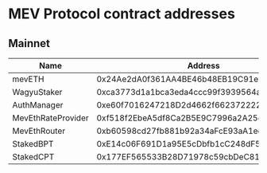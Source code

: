 # MEV Protocol contract addresses

## Mainnet

| Name               | Address                                    |
| ------------------ | ------------------------------------------ |
| mevETH             | 0x24Ae2dA0f361AA4BE46b48EB19C91e02c5e4f27E |
| WagyuStaker        | 0xca3773d1a1bca3eda4ccc99f3939564a79467da5 |
| AuthManager        | 0xe60f7016247218D2d4662f6623722221990993de |
| MevEthRateProvider | 0xf518f2EbeA5df8Ca2B5E9C7996a2A25e8010014b |
| MevEthRouter       | 0xb60598cd27fb881b92a34aFcE93aA1ee647B4A93 |
| StakedBPT          | 0xE14c06F691D1a95E5cDbfb1cC248dF5B7053B549 |
| StakedCPT          | 0x177EF565533B28D71978c59cbDeC81BE9422E586 |

